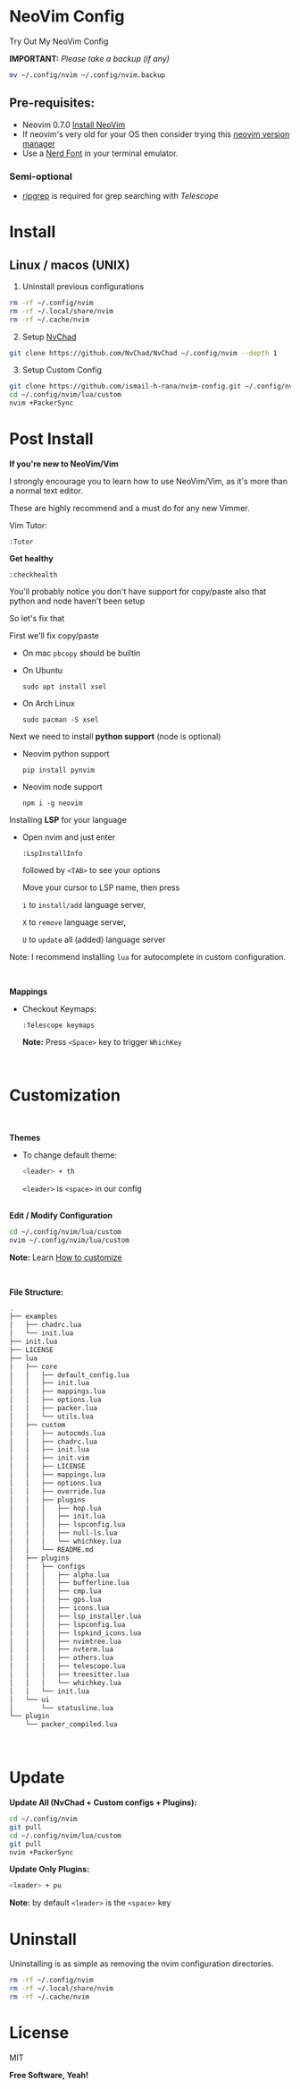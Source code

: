 # NeoVim Config
Try Out My NeoVim Config

**IMPORTANT:**  *Please take a backup (if any)*
```sh
mv ~/.config/nvim ~/.config/nvim.backup
```


## Pre-requisites:
- Neovim 0.7.0 [Install NeoVim](https://github.com/neovim/neovim/wiki/Installing-Neovim)
- If neovim's very old for your OS then consider trying this [neovim version manager](https://github.com/MordechaiHadad/bob)
- Use a [Nerd Font](https://www.nerdfonts.com) in your terminal emulator.

### Semi-optional
- [ripgrep](https://github.com/BurntSushi/ripgrep) is required for grep searching with *Telescope*

# Install
## Linux / macos (UNIX)

1. Uninstall previous configurations
```sh
rm -rf ~/.config/nvim
rm -rf ~/.local/share/nvim
rm -rf ~/.cache/nvim
```
2. Setup [NvChad](https://nvchad.github.io)
```sh
git clone https://github.com/NvChad/NvChad ~/.config/nvim --depth 1
```
3. Setup Custom Config
```sh
git clone https://github.com/ismail-h-rana/nvim-config.git ~/.config/nvim/lua/custom --depth 1
cd ~/.config/nvim/lua/custom
nvim +PackerSync
```


# Post Install

**If you're new to NeoVim/Vim**

I strongly encourage you to learn how to use NeoVim/Vim, as it's more than a normal text editor.

These are highly recommend and a must do for any new Vimmer.

Vim Tutor:
```
:Tutor
```

**Get healthy**
```
:checkhealth
```
You'll probably notice you don't have support for copy/paste also that python and node haven't been setup

So let's fix that

First we'll fix copy/paste

  - On mac `pbcopy` should be builtin

  - On Ubuntu
    ```
    sudo apt install xsel
    ```
  - On Arch Linux
    ```
    sudo pacman -S xsel
    ```

Next we need to install **python support** (node is optional)

  - Neovim python support
    ```
    pip install pynvim
    ```
  - Neovim node support
    ```
    npm i -g neovim
    ```

Installing **LSP** for your language

  - Open nvim and just enter
    ```
    :LspInstallInfo
    ```
    followed by `<TAB>` to see your options
    
    Move your cursor to LSP name, then press 
    
    `i` to `install/add` language server, 
    
    `X` to `remove` language server,
    
    `U` to `update` all (added) language server

Note: I recommend installing `lua` for autocomplete in custom configuration.

<br/>

**Mappings**

  - Checkout Keymaps:
    ```
    :Telescope keymaps
    ```
    
    **Note:** Press `<Space>` key to trigger `WhichKey`
    
<br/>

# Customization

<br/>

**Themes**

  - To change default theme: 
    ```sh
    <leader> + th
    ```
    `<leader>` is `<space>` in our config
<br/><br>
    
**Edit / Modify Configuration**

```sh
cd ~/.config/nvim/lua/custom
nvim ~/.config/nvim/lua/custom
```
**Note:** Learn [How to customize](https://nvchad.github.io/config/Custom%20config)

<br/>

**File Structure:**
```sh
.
├── examples
│   ├── chadrc.lua
│   └── init.lua
├── init.lua
├── LICENSE
├── lua
│   ├── core
│   │   ├── default_config.lua
│   │   ├── init.lua
│   │   ├── mappings.lua
│   │   ├── options.lua
│   │   ├── packer.lua
│   │   └── utils.lua
│   ├── custom
│   │   ├── autocmds.lua
│   │   ├── chadrc.lua
│   │   ├── init.lua
│   │   ├── init.vim
│   │   ├── LICENSE
│   │   ├── mappings.lua
│   │   ├── options.lua
│   │   ├── override.lua
│   │   ├── plugins
│   │   │   ├── hop.lua
│   │   │   ├── init.lua
│   │   │   ├── lspconfig.lua
│   │   │   ├── null-ls.lua
│   │   │   └── whichkey.lua
│   │   └── README.md
│   ├── plugins
│   │   ├── configs
│   │   │   ├── alpha.lua
│   │   │   ├── bufferline.lua
│   │   │   ├── cmp.lua
│   │   │   ├── gps.lua
│   │   │   ├── icons.lua
│   │   │   ├── lsp_installer.lua
│   │   │   ├── lspconfig.lua
│   │   │   ├── lspkind_icons.lua
│   │   │   ├── nvimtree.lua
│   │   │   ├── nvterm.lua
│   │   │   ├── others.lua
│   │   │   ├── telescope.lua
│   │   │   ├── treesitter.lua
│   │   │   └── whichkey.lua
│   │   └── init.lua
│   └── ui
│       └── statusline.lua
└── plugin
    └── packer_compiled.lua
```
<br/>

# Update

**Update All (NvChad + Custom configs + Plugins):**
```sh
cd ~/.config/nvim
git pull
cd ~/.config/nvim/lua/custom
git pull
nvim +PackerSync
```


**Update Only Plugins:**
```sh
<leader> + pu
```
**Note:** by default `<leader>` is the `<space>` key


# Uninstall

Uninstalling is as simple as removing the nvim configuration directories.

```sh
rm -rf ~/.config/nvim
rm -rf ~/.local/share/nvim
rm -rf ~/.cache/nvim
```

# License

MIT

**Free Software, Yeah!**
